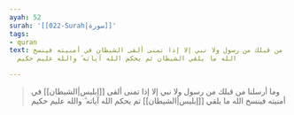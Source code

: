 ```yaml
---
ayah: 52
surah: '[[022-Surah|سورة]]'
tags:
- quran
text: وما أرسلنا من قبلك من رسول ولا نبي إلا إذا تمنى ألقى الشيطان في أمنيته فينسخ
  الله ما يلقي الشيطان ثم يحكم الله آياته ۗ والله عليم حكيم

---
```

> وما أرسلنا من قبلك من رسول ولا نبي إلا إذا تمنى ألقى [[إبليس|الشيطان]] في أمنيته فينسخ الله ما يلقي [[إبليس|الشيطان]] ثم يحكم الله آياته ۗ والله عليم حكيم
